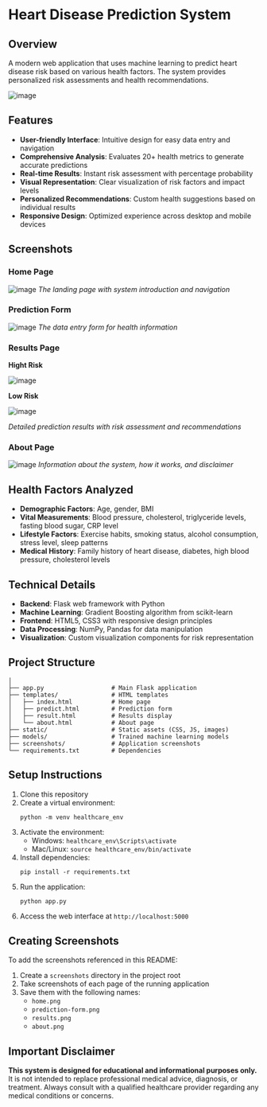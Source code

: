 # Heart Disease Prediction System

## Overview
A modern web application that uses machine learning to predict heart disease risk based on various health factors. The system provides personalized risk assessments and health recommendations.

![image](https://github.com/user-attachments/assets/53f4e63b-88fa-40ba-8eb9-41b359bc24e4)

## Features
- **User-friendly Interface**: Intuitive design for easy data entry and navigation
- **Comprehensive Analysis**: Evaluates 20+ health metrics to generate accurate predictions
- **Real-time Results**: Instant risk assessment with percentage probability
- **Visual Representation**: Clear visualization of risk factors and impact levels
- **Personalized Recommendations**: Custom health suggestions based on individual results
- **Responsive Design**: Optimized experience across desktop and mobile devices

## Screenshots

### Home Page
![image](https://github.com/user-attachments/assets/e357bbc4-f2f2-4628-b04e-2d407a96031e)
*The landing page with system introduction and navigation*

### Prediction Form
![image](https://github.com/user-attachments/assets/2019821e-d33e-4448-bc2c-ccef5c272f09)
*The data entry form for health information*

### Results Page

**Hight Risk**

![image](https://github.com/user-attachments/assets/817e58ed-ed09-4d94-abe1-82770b59bfcc)

**Low Risk**

![image](https://github.com/user-attachments/assets/ca96e452-cc99-4e09-8cb8-c21d15bdebff)

*Detailed prediction results with risk assessment and recommendations*

### About Page
![image](https://github.com/user-attachments/assets/f231c8c2-3b37-4488-a5bb-3c2a0897a2bd)
*Information about the system, how it works, and disclaimer*

## Health Factors Analyzed
- **Demographic Factors**: Age, gender, BMI
- **Vital Measurements**: Blood pressure, cholesterol, triglyceride levels, fasting blood sugar, CRP level
- **Lifestyle Factors**: Exercise habits, smoking status, alcohol consumption, stress level, sleep patterns
- **Medical History**: Family history of heart disease, diabetes, high blood pressure, cholesterol levels

## Technical Details
- **Backend**: Flask web framework with Python
- **Machine Learning**: Gradient Boosting algorithm from scikit-learn
- **Frontend**: HTML5, CSS3 with responsive design principles
- **Data Processing**: NumPy, Pandas for data manipulation
- **Visualization**: Custom visualization components for risk representation

## Project Structure
```
│
├── app.py                   # Main Flask application
├── templates/               # HTML templates
│   ├── index.html           # Home page
│   ├── predict.html         # Prediction form
│   ├── result.html          # Results display
│   └── about.html           # About page
├── static/                  # Static assets (CSS, JS, images)
├── models/                  # Trained machine learning models
├── screenshots/             # Application screenshots
└── requirements.txt         # Dependencies
```

## Setup Instructions
1. Clone this repository
2. Create a virtual environment:
   ```
   python -m venv healthcare_env
   ```
3. Activate the environment:
   - Windows: `healthcare_env\Scripts\activate`
   - Mac/Linux: `source healthcare_env/bin/activate`
4. Install dependencies:
   ```
   pip install -r requirements.txt
   ```
5. Run the application:
   ```
   python app.py
   ```
6. Access the web interface at `http://localhost:5000`

## Creating Screenshots
To add the screenshots referenced in this README:
1. Create a `screenshots` directory in the project root
2. Take screenshots of each page of the running application
3. Save them with the following names:
   - `home.png`
   - `prediction-form.png`
   - `results.png`
   - `about.png`

## Important Disclaimer
**This system is designed for educational and informational purposes only.** It is not intended to replace professional medical advice, diagnosis, or treatment. Always consult with a qualified healthcare provider regarding any medical conditions or concerns.

